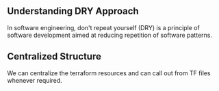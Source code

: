## Understanding DRY Approach
In software engineering, don't repeat yourself (DRY) is a principle of software development aimed at reducing repetition of software patterns.

## Centralized Structure
We can centralize the terraform resources and can call out from TF files whenever required.
